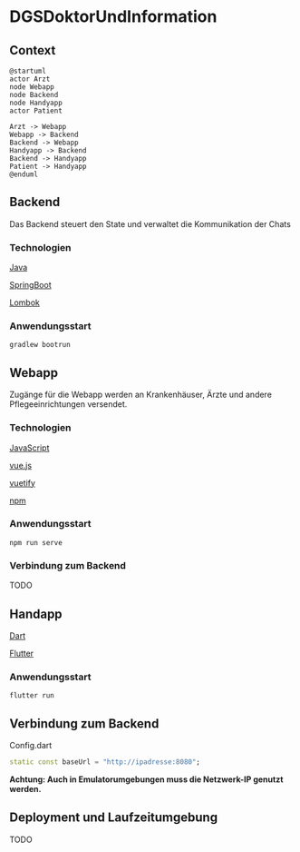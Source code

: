 # DGSDoktorUndInformation

## Context

```plantuml
@startuml
actor Arzt
node Webapp
node Backend
node Handyapp
actor Patient

Arzt -> Webapp
Webapp -> Backend
Backend -> Webapp
Handyapp -> Backend
Backend -> Handyapp
Patient -> Handyapp
@enduml
```

## Backend
Das Backend steuert den State und verwaltet die Kommunikation der Chats

### Technologien
[Java](https://www.java.com/)

[SpringBoot]("https://spring.io/projects/spring-boot")

[Lombok]("https://projectlombok.org/")

### Anwendungsstart
```
gradlew bootrun
```

## Webapp
Zugänge für die Webapp werden an Krankenhäuser, Ärzte und andere Pflegeeinrichtungen versendet.

### Technologien
[JavaScript](https://developer.mozilla.org/de/docs/Web/JavaScript)

[vue.js](https://vuejs.org/)

[vuetify](https://vuetifyjs.com/)

[npm](https://www.npmjs.com/)

### Anwendungsstart
```
npm run serve
```

### Verbindung zum Backend
TODO

## Handapp
[Dart]("https://de.wikipedia.org/wiki/Dart_(Programmiersprache)")

[Flutter]("https://flutter.dev")

### Anwendungsstart
```
flutter run
```

## Verbindung zum Backend
Config.dart
```dart
static const baseUrl = "http://ipadresse:8080";
```
**Achtung: Auch in Emulatorumgebungen muss die Netzwerk-IP genutzt werden.**

## Deployment und Laufzeitumgebung

TODO
